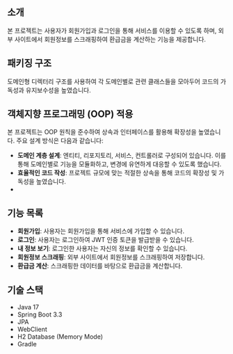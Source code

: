 ## 소개
본 프로젝트는 사용자가 회원가입과 로그인을 통해 서비스를 이용할 수 있도록 하며, 
외부 사이트에서 회원정보를 스크래핑하여 환급금을 계산하는 기능을 제공합니다.

## 패키징 구조
도메인형 디렉터리 구조를 사용하여 각 도메인별로 관련 클래스들을 모아두어 
코드의 가독성과 유지보수성을 높였습니다.

## 객체지향 프로그래밍 (OOP) 적용
본 프로젝트는 OOP 원칙을 준수하여 상속과 인터페이스를 활용해 확장성을 높였습니다. 주요 설계 방식은 다음과 같습니다:

- **도메인 계층 설계**: 엔티티, 리포지토리, 서비스, 컨트롤러로 구성되어 있습니다. 이를 통해 도메인별로 기능을 모듈화하고, 변경에 유연하게 대응할 수 있도록 했습니다.
- **효율적인 코드 작성**: 프로젝트 규모에 맞는 적절한 상속을 통해 코드의 확장성 및 가독성을 높였습니다.
- 
## 기능 목록
- **회원가입**: 사용자는 회원가입을 통해 서비스에 가입할 수 있습니다.
- **로그인**: 사용자는 로그인하여 JWT 인증 토큰을 발급받을 수 있습니다.
- **내 정보 보기**: 로그인한 사용자는 자신의 정보를 확인할 수 있습니다.
- **회원정보 스크래핑**: 외부 사이트에서 회원정보를 스크래핑하여 저장합니다.
- **환급금 계산**: 스크래핑한 데이터를 바탕으로 환급금을 계산합니다.

## 기술 스택
- Java 17
- Spring Boot 3.3
- JPA
- WebClient
- H2 Database (Memory Mode)
- Gradle

